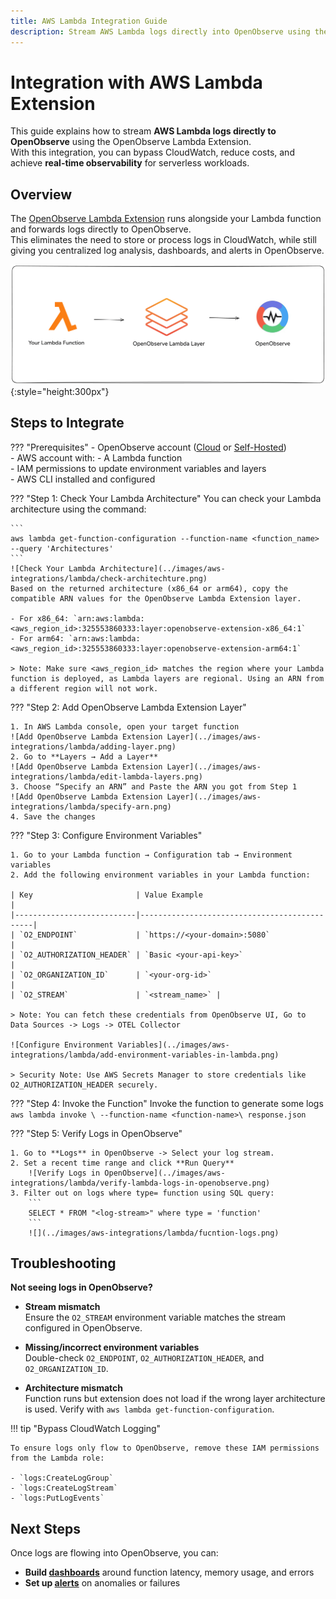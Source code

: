 ```yaml
---
title: AWS Lambda Integration Guide
description: Stream AWS Lambda logs directly into OpenObserve using the Lambda Extension, bypassing CloudWatch.
---
```


# Integration with AWS Lambda Extension

This guide explains how to stream **AWS Lambda logs directly to OpenObserve** using the OpenObserve Lambda Extension.  
With this integration, you can bypass CloudWatch, reduce costs, and achieve **real-time observability** for serverless workloads.

## Overview

The [OpenObserve Lambda Extension](https://github.com/openobserve/openobserve-lambda-extension) runs alongside your Lambda function and forwards logs directly to OpenObserve.  
This eliminates the need to store or process logs in CloudWatch, while still giving you centralized log analysis, dashboards, and alerts in OpenObserve.

![OpenObserve Lambda Extension Workflow](../images/aws-integrations/lambda/workflow.png){:style="height:300px"}

## Steps to Integrate

??? "Prerequisites"
    - OpenObserve account ([Cloud](https://cloud.openobserve.ai/web/) or [Self-Hosted](../../../getting-started/#self-hosted-installation))  
    - AWS account with:
        - A Lambda function  
        - IAM permissions to update environment variables and layers  
    - AWS CLI installed and configured

??? "Step 1: Check Your Lambda Architecture"
    You can check your Lambda architecture using the command:

    ```
    aws lambda get-function-configuration --function-name <function_name> --query 'Architectures'
    ```
    ![Check Your Lambda Architecture](../images/aws-integrations/lambda/check-architechture.png)
    Based on the returned architecture (x86_64 or arm64), copy the compatible ARN values for the OpenObserve Lambda Extension layer.

    - For x86_64: `arn:aws:lambda:<aws_region_id>:325553860333:layer:openobserve-extension-x86_64:1`
    - For arm64: `arn:aws:lambda:<aws_region_id>:325553860333:layer:openobserve-extension-arm64:1`

    > Note: Make sure <aws_region_id> matches the region where your Lambda function is deployed, as Lambda layers are regional. Using an ARN from a different region will not work.

??? "Step 2: Add OpenObserve Lambda Extension Layer"

    1. In AWS Lambda console, open your target function  
    ![Add OpenObserve Lambda Extension Layer](../images/aws-integrations/lambda/adding-layer.png)
    2. Go to **Layers → Add a Layer**  
    ![Add OpenObserve Lambda Extension Layer](../images/aws-integrations/lambda/edit-lambda-layers.png)
    3. Choose “Specify an ARN” and Paste the ARN you got from Step 1
    ![Add OpenObserve Lambda Extension Layer](../images/aws-integrations/lambda/specify-arn.png)
    4. Save the changes  

??? "Step 3: Configure Environment Variables"

    1. Go to your Lambda function → Configuration tab → Environment variables
    2. Add the following environment variables in your Lambda function:  

    | Key                       | Value Example                                |
    |---------------------------|----------------------------------------------|
    | `O2_ENDPOINT`             | `https://<your-domain>:5080`                 |
    | `O2_AUTHORIZATION_HEADER` | `Basic <your-api-key>`                      |
    | `O2_ORGANIZATION_ID`      | `<your-org-id>`                              |
    | `O2_STREAM`               | `<stream_name>` |

    > Note: You can fetch these credentials from OpenObserve UI, Go to Data Sources -> Logs -> OTEL Collector
    
    ![Configure Environment Variables](../images/aws-integrations/lambda/add-environment-variables-in-lambda.png)

    > Security Note: Use AWS Secrets Manager to store credentials like O2_AUTHORIZATION_HEADER securely.

??? "Step 4: Invoke the Function"
    Invoke the function to generate some logs
    ```
    aws lambda invoke \
    --function-name <function-name>\
    response.json
    ```

??? "Step 5: Verify Logs in OpenObserve"

    1. Go to **Logs** in OpenObserve -> Select your log stream. 
    2. Set a recent time range and click **Run Query**  
        ![Verify Logs in OpenObserve](../images/aws-integrations/lambda/verify-lambda-logs-in-openobserve.png)  
    3. Filter out on logs where type= function using SQL query:
        ```
        SELECT * FROM "<log-stream>" where type = 'function'
        ```
        ![](../images/aws-integrations/lambda/fucntion-logs.png)



## Troubleshooting

**Not seeing logs in OpenObserve?**

- **Stream mismatch**  
  Ensure the `O2_STREAM` environment variable matches the stream configured in OpenObserve.  

- **Missing/incorrect environment variables**  
  Double-check `O2_ENDPOINT`, `O2_AUTHORIZATION_HEADER`, and `O2_ORGANIZATION_ID`.  

- **Architecture mismatch**  
  Function runs but extension does not load if the wrong layer architecture is used. Verify with `aws lambda get-function-configuration`.  

!!! tip "Bypass CloudWatch Logging"

    To ensure logs only flow to OpenObserve, remove these IAM permissions from the Lambda role:  

    - `logs:CreateLogGroup`  
    - `logs:CreateLogStream`  
    - `logs:PutLogEvents`  


## Next Steps

Once logs are flowing into OpenObserve, you can:  

- **Build [dashboards](../../user-guide/dashboards/index.md)** around function latency, memory usage, and errors  
- **Set up [alerts](../../user-guide/alerts/alerts.md)** on anomalies or failures  


